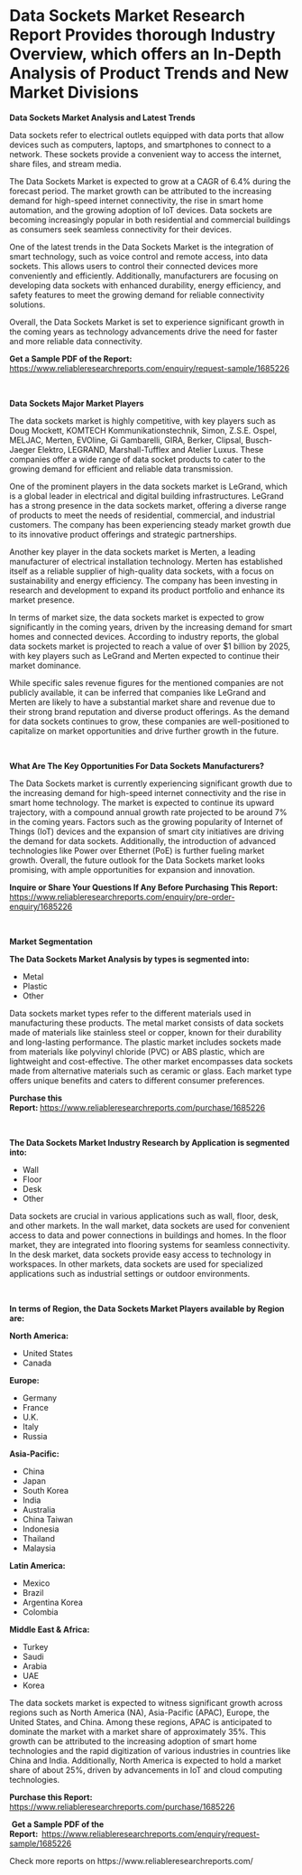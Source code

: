 <p><h1>Data Sockets Market Research Report Provides thorough Industry Overview, which offers an In-Depth Analysis of Product Trends and New Market Divisions</h1></p><p><strong>Data Sockets Market Analysis and Latest Trends</strong></p>
<p><p>Data sockets refer to electrical outlets equipped with data ports that allow devices such as computers, laptops, and smartphones to connect to a network. These sockets provide a convenient way to access the internet, share files, and stream media.</p><p>The Data Sockets Market is expected to grow at a CAGR of 6.4% during the forecast period. The market growth can be attributed to the increasing demand for high-speed internet connectivity, the rise in smart home automation, and the growing adoption of IoT devices. Data sockets are becoming increasingly popular in both residential and commercial buildings as consumers seek seamless connectivity for their devices.</p><p>One of the latest trends in the Data Sockets Market is the integration of smart technology, such as voice control and remote access, into data sockets. This allows users to control their connected devices more conveniently and efficiently. Additionally, manufacturers are focusing on developing data sockets with enhanced durability, energy efficiency, and safety features to meet the growing demand for reliable connectivity solutions.</p><p>Overall, the Data Sockets Market is set to experience significant growth in the coming years as technology advancements drive the need for faster and more reliable data connectivity.</p></p>
<p><strong>Get a Sample PDF of the Report:&nbsp;</strong> <a href="https://www.reliableresearchreports.com/enquiry/request-sample/1685226">https://www.reliableresearchreports.com/enquiry/request-sample/1685226</a></p>
<p>&nbsp;</p>
<p><strong>Data Sockets Major Market Players</strong></p>
<p><p>The data sockets market is highly competitive, with key players such as Doug Mockett, KOMTECH Kommunikationstechnik, Simon, Z.S.E. Ospel, MELJAC, Merten, EVOline, Gi Gambarelli, GIRA, Berker, Clipsal, Busch-Jaeger Elektro, LEGRAND, Marshall-Tufflex and Atelier Luxus. These companies offer a wide range of data socket products to cater to the growing demand for efficient and reliable data transmission.</p><p>One of the prominent players in the data sockets market is LeGrand, which is a global leader in electrical and digital building infrastructures. LeGrand has a strong presence in the data sockets market, offering a diverse range of products to meet the needs of residential, commercial, and industrial customers. The company has been experiencing steady market growth due to its innovative product offerings and strategic partnerships.</p><p>Another key player in the data sockets market is Merten, a leading manufacturer of electrical installation technology. Merten has established itself as a reliable supplier of high-quality data sockets, with a focus on sustainability and energy efficiency. The company has been investing in research and development to expand its product portfolio and enhance its market presence.</p><p>In terms of market size, the data sockets market is expected to grow significantly in the coming years, driven by the increasing demand for smart homes and connected devices. According to industry reports, the global data sockets market is projected to reach a value of over $1 billion by 2025, with key players such as LeGrand and Merten expected to continue their market dominance.</p><p>While specific sales revenue figures for the mentioned companies are not publicly available, it can be inferred that companies like LeGrand and Merten are likely to have a substantial market share and revenue due to their strong brand reputation and diverse product offerings. As the demand for data sockets continues to grow, these companies are well-positioned to capitalize on market opportunities and drive further growth in the future.</p></p>
<p>&nbsp;</p>
<p><strong>What Are The Key Opportunities For Data Sockets Manufacturers?</strong></p>
<p><p>The Data Sockets market is currently experiencing significant growth due to the increasing demand for high-speed internet connectivity and the rise in smart home technology. The market is expected to continue its upward trajectory, with a compound annual growth rate projected to be around 7% in the coming years. Factors such as the growing popularity of Internet of Things (IoT) devices and the expansion of smart city initiatives are driving the demand for data sockets. Additionally, the introduction of advanced technologies like Power over Ethernet (PoE) is further fueling market growth. Overall, the future outlook for the Data Sockets market looks promising, with ample opportunities for expansion and innovation.</p></p>
<p><strong>Inquire or Share Your Questions If Any Before Purchasing This Report:</strong> <a href="https://www.reliableresearchreports.com/enquiry/pre-order-enquiry/1685226">https://www.reliableresearchreports.com/enquiry/pre-order-enquiry/1685226</a></p>
<p>&nbsp;</p>
<p><strong>Market Segmentation</strong></p>
<p><strong>The Data Sockets Market Analysis by types is segmented into:</strong></p>
<p><ul><li>Metal</li><li>Plastic</li><li>Other</li></ul></p>
<p><p>Data sockets market types refer to the different materials used in manufacturing these products. The metal market consists of data sockets made of materials like stainless steel or copper, known for their durability and long-lasting performance. The plastic market includes sockets made from materials like polyvinyl chloride (PVC) or ABS plastic, which are lightweight and cost-effective. The other market encompasses data sockets made from alternative materials such as ceramic or glass. Each market type offers unique benefits and caters to different consumer preferences.</p></p>
<p><strong>Purchase this Report:&nbsp;</strong><a href="https://www.reliableresearchreports.com/purchase/1685226">https://www.reliableresearchreports.com/purchase/1685226</a></p>
<p>&nbsp;</p>
<p><strong>The Data Sockets Market Industry Research by Application is segmented into:</strong></p>
<p><ul><li>Wall</li><li>Floor</li><li>Desk</li><li>Other</li></ul></p>
<p><p>Data sockets are crucial in various applications such as wall, floor, desk, and other markets. In the wall market, data sockets are used for convenient access to data and power connections in buildings and homes. In the floor market, they are integrated into flooring systems for seamless connectivity. In the desk market, data sockets provide easy access to technology in workspaces. In other markets, data sockets are used for specialized applications such as industrial settings or outdoor environments.</p></p>
<p>&nbsp;</p>
<p><strong>In terms of Region, the Data Sockets Market Players available by Region are:</strong></p>
<p>
    <p> <strong> North America: </strong>
        <ul>
            <li>United States</li>
            <li>Canada</li>
        </ul>
        </p> 
    <p> <strong> Europe: </strong>
        <ul>
            <li>Germany</li>
            <li>France</li>
            <li>U.K.</li>
            <li>Italy</li>
            <li>Russia</li>
        </ul>
        </p> 
    <p> <strong> Asia-Pacific: </strong>
        <ul>
            <li>China</li>
            <li>Japan</li>
            <li>South Korea</li>
            <li>India</li>
            <li>Australia</li>
            <li>China Taiwan</li>
            <li>Indonesia</li>
            <li>Thailand</li>
            <li>Malaysia</li>
        </ul>
        </p> 
    <p> <strong> Latin America: </strong>
        <ul>
            <li>Mexico</li>
            <li>Brazil</li>
            <li>Argentina Korea</li>
            <li>Colombia</li>
        </ul>
        </p> 
    <p> <strong> Middle East & Africa: </strong>
        <ul>
            <li>Turkey</li>
            <li>Saudi</li>
            <li>Arabia</li>
            <li>UAE</li>
            <li>Korea</li>
        </ul>
    </p>
    </p>
<p><p>The data sockets market is expected to witness significant growth across regions such as North America (NA), Asia-Pacific (APAC), Europe, the United States, and China. Among these regions, APAC is anticipated to dominate the market with a market share of approximately 35%. This growth can be attributed to the increasing adoption of smart home technologies and the rapid digitization of various industries in countries like China and India. Additionally, North America is expected to hold a market share of about 25%, driven by advancements in IoT and cloud computing technologies.</p></p>
<p><strong>Purchase this Report: </strong><a href="https://www.reliableresearchreports.com/purchase/1685226">https://www.reliableresearchreports.com/purchase/1685226</a></p>
<p>&nbsp;<strong>Get a Sample PDF of the Report:&nbsp;&nbsp;</strong><a href="https://www.reliableresearchreports.com/enquiry/request-sample/1685226">https://www.reliableresearchreports.com/enquiry/request-sample/1685226</a></p>
<p><strong></strong></p>
<p>Check more reports on https://www.reliableresearchreports.com/</p>